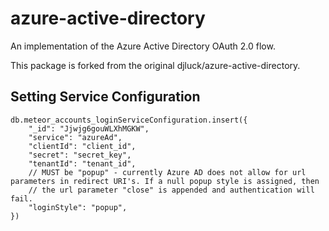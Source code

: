 # azure-active-directory

An implementation of the Azure Active Directory OAuth 2.0 flow.

This package is forked from the original djluck/azure-active-directory.

## Setting Service Configuration

```
db.meteor_accounts_loginServiceConfiguration.insert({
    "_id": "Jjwjg6gouWLXhMGKW",
    "service": "azureAd",
    "clientId": "client_id",
    "secret": "secret_key",
    "tenantId": "tenant_id",
    // MUST be "popup" - currently Azure AD does not allow for url parameters in redirect URI's. If a null popup style is assigned, then
    // the url parameter "close" is appended and authentication will fail.
    "loginStyle": "popup",
})
```
